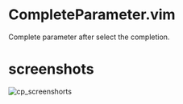 # CompleteParameter.vim
Complete parameter after select the completion. 

# screenshots
![cp_screenshorts](https://ws3.sinaimg.cn/large/006tNbRwly1fgh4z8jw14g30hs0dce8b.gif)


